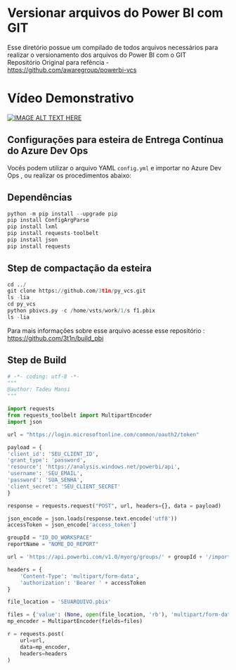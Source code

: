 # Versionar arquivos do Power BI com GIT

Esse diretório possue um compilado de todos arquivos necessários para realizar o versionamento dos arquivos do Power BI com o GIT
<br>
Repositório Original para refência - https://github.com/awaregroup/powerbi-vcs

# Vídeo Demonstrativo

[![IMAGE ALT TEXT HERE](http://img.youtube.com/vi/EVx9HTGd6OU/0.jpg)](https://www.youtube.com/watch?v=EVx9HTGd6OU)

## Configurações para esteira de Entrega Contínua do Azure Dev Ops

Vocês podem utilizar o arquivo YAML ``` config.yml ``` e importar no Azure Dev Ops , ou realizar os procedimentos abaixo:

## Dependências

```python
python -m pip install --upgrade pip
pip install ConfigArgParse
pip install lxml
pip install requests-toolbelt
pip install json
pip install requests

```

## Step de compactação da esteira
```python
cd ../
git clone https://github.com/3t1n/py_vcs.git 
ls -lia
cd py_vcs
python pbivcs.py -c /home/vsts/work/1/s f1.pbix
ls -lia
```
Para mais informações sobre esse arquivo acesse esse repositório : https://github.com/3t1n/build_pbi

## Step de Build

```python
# -*- coding: utf-8 -*-
"""
@author: Tadeu Mansi
"""

import requests
from requests_toolbelt import MultipartEncoder
import json

url = "https://login.microsoftonline.com/common/oauth2/token"

payload = {
'client_id': 'SEU_CLIENT_ID',
'grant_type': 'password',
'resource': 'https://analysis.windows.net/powerbi/api',
'username': 'SEU_EMAIL',
'password': 'SUA_SENHA',
'client_secret': 'SEU_CLIENT_SECRET'
}

response = requests.request("POST", url, headers={}, data = payload)

json_encode = json.loads(response.text.encode('utf8'))
accessToken = json_encode['access_token']

groupId = "ID_DO_WORKSPACE"
reportName = "NOME_DO_REPORT"

url = 'https://api.powerbi.com/v1.0/myorg/groups/' + groupId + '/imports?datasetDisplayName=' + reportName + '&nameConflict=CreateOrOverwrite'

headers = {
    'Content-Type': 'multipart/form-data',
    'authorization': 'Bearer ' + accessToken
}

file_location = 'SEUARQUIVO.pbix'

files = {'value': (None, open(file_location, 'rb'), 'multipart/form-data')}
mp_encoder = MultipartEncoder(fields=files)

r = requests.post(
    url=url,
    data=mp_encoder, 
    headers=headers
)

```
